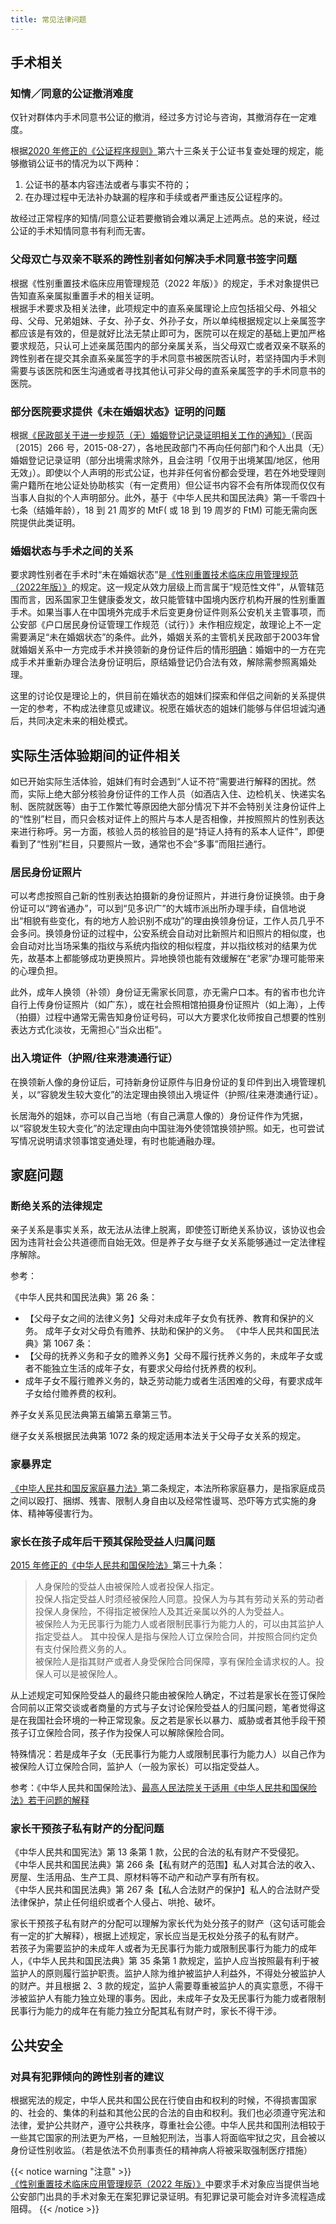 ```yaml
---
title: 常见法律问题
---
```


## 手术相关

### 知情／同意的公证撤消难度

仅针对群体内手术同意书公证的撤消，经过多方讨论与咨询，其撤消存在一定难度。

根据[2020 年修正的《公证程序规则》](https://zh.wikisource.org/wiki/%E5%85%AC%E8%AF%81%E7%A8%8B%E5%BA%8F%E8%A7%84%E5%88%99_(2020%E5%B9%B4))第六十三条关于公证书复查处理的规定，能够撤销公证书的情况为以下两种：

1. 公证书的基本内容违法或者与事实不符的；
2. 在办理过程中无法补办缺漏的程序和手续或者严重违反公证程序的。

故经过正常程序的知情/同意公证若要撤销会难以满足上述两点。总的来说，经过公证的手术知情同意书有利而无害。

### 父母双亡与双亲不联系的跨性别者如何解决手术同意书签字问题

根据《性别重置技术临床应用管理规范（2022 年版）》的规定，手术对象提供已告知直系亲属拟重置手术的相关证明。\
根据手术要求及相关法律，此项规定中的直系亲属理论上应包括祖父母、外祖父母、父母、兄弟姐妹、子女、孙子女、外孙子女，所以单纯根据规定以上亲属签字都应该是有效的，但是就好比法无禁止即可为，医院可以在规定的基础上更加严格要求规范，只认可上述亲属范围内的部分亲属关系，当父母双亡或者双亲不联系的跨性别者在提交其余直系亲属签字的手术同意书被医院否认时，若坚持国内手术则需要与该医院和医生沟通或者寻找其他认可非父母的直系亲属签字的手术同意书的医院。

### 部分医院要求提供《未在婚姻状态》证明的问题

根据[《民政部关于进一步规范（无）婚姻登记记录证明相关工作的通知》](https://zyzx.mca.gov.cn/n1025/n1034/c31117/content.html)（民函〔2015〕266 号，2015-08-27），各地民政部门不再向任何部门和个人出具（无）婚姻登记记录证明（部分出境需求除外，且会注明「仅用于出境某国/地区，他用无效」）。即使以个人声明的形式公证，也并非任何省份都会受理，若在外地受理则需户籍所在地公证处协助核实（有一定费用）但公证书内容不会有所体现而仅仅有当事人自拟的个人声明部分。此外，基于《中华人民共和国民法典》第一千零四十七条（结婚年龄），18 到 21 周岁的 MtF( 或 18 到 19 周岁的 FtM) 可能无需向医院提供此类证明。

### 婚姻状态与手术之间的关系

要求跨性别者在手术时“未在婚姻状态”是[《性别重置技术临床应用管理规范（2022年版）》](https://project-trans.org/china-legal/spec/2022-04-20/srs/readme)的规定。这一规定从效力层级上而言属于“规范性文件”，从管辖范围而言，因系国家卫生健康委发文，故只能管辖中国境内医疗机构开展的性别重置手术。如果当事人在中国境外完成手术后变更身份证件则系公安机关主管事项，而公安部《户口居民身份证管理工作规范（试行）》未作相应规定，故理论上不一定需要满足“未在婚姻状态”的条件。此外，婚姻关系的主管机关民政部于2003年曾就婚姻关系中一方完成手术并换领新的身份证件后的情形[明确](https://zqb.cyol.com/content/2003-01/17/content_598709.htm)：婚姻中的一方在完成手术并重新办理合法身份证明后，原结婚登记仍合法有效，解除需参照离婚处理。

这里的讨论仅是理论上的，供目前在婚状态的姐妹们探索和伴侣之间新的关系提供一定的参考，不构成法律意见或建议。祝愿在婚状态的姐妹们能够与伴侣坦诚沟通后，共同决定未来的相处模式。

## 实际生活体验期间的证件相关

如已开始实际生活体验，姐妹们有时会遇到“人证不符”需要进行解释的困扰。然而，实际上绝大部分核验身份证件的工作人员（如酒店入住、边检机关、快递实名制、医院就医等）由于工作繁忙等原因绝大部分情况下并不会特别关注身份证件上的“性别”栏目，而只会核对证件上的照片与本人是否相像，并按照照片的性别表达来进行称呼。另一方面，核验人员的核验目的是“持证人持有的系本人证件”，即便看到了“性别”栏目，只要照片一致，通常也不会“多事”而阻拦通行。

### 居民身份证照片

可以考虑按照自己新的性别表达拍摄新的身份证照片，并进行身份证换领。由于身份证可以“跨省通办”，可以到“见多识广”的大城市派出所办理手续，自信地说出“相貌有些变化，有的地方人脸识别不成功”的理由换领身份证，工作人员几乎不会多问。换领身份证的过程中，公安系统会自动对比新照片和旧照片的相似度，也会自动对比当场采集的指纹与系统内指纹的相似程度，并以指纹核对的结果为优先，故基本上都能够成功更换照片。异地换领也能有效缓解在“老家”办理可能带来的心理负担。

此外，成年人换领（补领）身份证无需家长同意，亦无需户口本。有的省市也允许自行上传身份证照片（如广东），或在社会照相馆拍摄身份证照片（如上海），上传（拍摄）过程中通常无需告知身份证号码，可以大方要求化妆师按自己想要的性别表达方式化淡妆，无需担心“当众出柜”。

### 出入境证件（护照/往来港澳通行证）

在换领新人像的身份证后，可持新身份证原件与旧身份证的复印件到出入境管理机关，以“容貌发生较大变化”的法定理由换领出入境证件（护照/往来港澳通行证）。

长居海外的姐妹，亦可以自己当地（有自己满意人像的）身份证件作为凭据，以“容貌发生较大变化”的法定理由向中国驻海外使领馆换领护照。如无，也可尝试写情况说明请求领事馆变通处理，有时也能通融办理。

## 家庭问题

### 断绝关系的法律规定

亲子关系是事实关系，故无法从法律上脱离，即使签订断绝关系协议，该协议也会因为违背社会公共道德而自始无效。但是养子女与继子女关系能够通过一定法律程序解除。

参考：

《中华人民共和国民法典》第 26 条：

- 【父母子女之间的法律义务】父母对未成年子女负有抚养、教育和保护的义务。
  成年子女对父母负有赡养、扶助和保护的义务。
  《中华人民共和国民法典》第 1067 条：
- 【父母的抚养义务和子女的赡养义务】父母不履行抚养义务的，未成年子女或者不能独立生活的成年子女，有要求父母给付抚养费的权利。
- 成年子女不履行赡养义务的，缺乏劳动能力或者生活困难的父母，有要求成年子女给付赡养费的权利。

养子女关系见民法典第五编第五章第三节。

继子女关系根据民法典第 1072 条的规定适用本法关于父母子女关系的规定。

### 家暴界定

[《中毕人民共和国反家庭暴力法》](https://zh.wikisource.org/wiki/%E4%B8%AD%E5%8D%8E%E4%BA%BA%E6%B0%91%E5%85%B1%E5%92%8C%E5%9B%BD%E5%8F%8D%E5%AE%B6%E5%BA%AD%E6%9A%B4%E5%8A%9B%E6%B3%95)第二条规定，本法所称家庭暴力，是指家庭成员之间以殴打、捆绑、残害、限制人身自由以及经常性谩骂、恐吓等方式实施的身体、精神等侵害行为。

### 家长在孩子成年后干预其保险受益人归属问题

[2015 年修正的《中华人民共和国保险法》](https://zh.wikisource.org/wiki/%E4%B8%AD%E5%8D%8E%E4%BA%BA%E6%B0%91%E5%85%B1%E5%92%8C%E5%9B%BD%E4%BF%9D%E9%99%A9%E6%B3%95_(2015%E5%B9%B4))第三十九条：

> 人身保险的受益人由被保险人或者投保人指定。\
> 投保人指定受益人时须经被保险人同意。投保人为与其有劳动关系的劳动者投保人身保险，不得指定被保险人及其近亲属以外的人为受益人。\
> 被保险人为无民事行为能力人或者限制民事行为能力人的，可以由其监护人指定受益人。
> 其中投保人是指与保险人订立保险合同，并按照合同约定负有支付保险费义务的人。\
> 被保险人是指其财产或者人身受保险合同保障，享有保险金请求权的人。投保人可以是被保险人。

从上述规定可知保险受益人的最终只能由被保险人确定，不过若是家长在签订保险合同前以正常交谈或者商量的方式与子女讨论保险受益人的归属问题，笔者觉得这是在我国社会环境的一种正常现象。反之若是家长以暴力、威胁或者其他手段干预孩子订立保险合同，孩子作为投保人可以解除保险合同。

特殊情况：若是成年子女（无民事行为能力人或限制民事行为能力人）以自己作为被保险人订立保险合同，监护人（一般为家长）可以指定受益人。

参考：《中华人民共和国保险法》、[最高人民法院关于适用《中华人民共和国保险法》若干问题的解释](https://zh.wikisource.org/wiki/%E6%9C%80%E9%AB%98%E4%BA%BA%E6%B0%91%E6%B3%95%E9%99%A2%E5%85%B3%E4%BA%8E%E9%80%82%E7%94%A8%E3%80%8A%E4%B8%AD%E5%8D%8E%E4%BA%BA%E6%B0%91%E5%85%B1%E5%92%8C%E5%9B%BD%E4%BF%9D%E9%99%A9%E6%B3%95%E3%80%8B%E8%8B%A5%E5%B9%B2%E9%97%AE%E9%A2%98%E7%9A%84%E8%A7%A3%E9%87%8A)

### 家长干预孩子私有财产的分配问题

《中华人民共和国宪法》第 13 条第 1 款，公民的合法的私有财产不受侵犯。\
《中华人民共和国民法典》第 266 条【私有财产的范围】私人对其合法的收入、房屋、生活用品、生产工具、原材料等不动产和动产享有所有权。\
《中华人民共和国民法典》第 267 条【私人合法财产的保护】私人的合法财产受法律保护，禁止任何组织或者个人侵占、哄抢、破坏。

家长干预孩子私有财产的分配可以理解为家长代为处分孩子的财产（这句话可能会有一定的扩大解释），根据上述规定，家长应当是无权处分孩子的私有财产。\
若孩子为需要监护的未成年人或者为无民事行为能力或限制民事行为能力的成年人，《中华人民共和国民法典》第 35 条第 1 款规定，监护人应当按照最有利于被监护人的原则履行监护职责。监护人除为维护被监护人利益外，不得处分被监护人的财产。并且根据 2、3 款的规定，监护人需要尊重被监护人的真实意愿，不得干涉被监护人有能力独立处理的事务。因此，未成年子女及无民事行为能力或者限制民事行为能力的成年在有能力独立分配其私有财产时，家长不得干涉。

## 公共安全

### 对具有犯罪倾向的跨性别者的建议

根据宪法的规定，中华人民共和国公民在行使自由和权利的时候，不得损害国家的、社会的、集体的利益和其他公民的合法的自由和权利。我们也必须遵守宪法和法律，爱护公共财产，遵守公共秩序，尊重社会公德。中华人民共和国刑法相较于一些其它国家的刑法更为严格，一旦触犯刑法，当事人将面临牢狱之灾，且会被以身份证性别收监。（若是依法不负刑事责任的精神病人将被采取强制医疗措施）

{{< notice warning "注意" >}}
[《性别重置技术临床应用管理规范（2022 年版）》](https://github.com/project-trans/legal-spec/tree/main/SRS#%E4%B8%89%E6%8A%80%E6%9C%AF%E7%AE%A1%E7%90%86%E5%9F%BA%E6%9C%AC%E8%A6%81%E6%B1%82)中要求手术对象应当提供当地公安部门出具的手术对象无在案犯罪记录证明。有犯罪记录可能会对许多流程造成阻碍。
{{< /notice >}}
